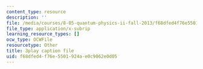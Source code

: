 ```yaml
---
content_type: resource
description: ''
file: /media/courses/8-05-quantum-physics-ii-fall-2013/f68dfed4f76e5501924ae0c9062e0d05_QI13S04w8dM.vtt
file_type: application/x-subrip
learning_resource_types: []
ocw_type: OCWFile
resourcetype: Other
title: 3play caption file
uid: f68dfed4-f76e-5501-924a-e0c9062e0d05
---
```

